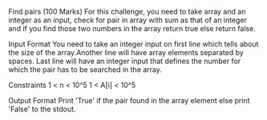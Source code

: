 
Find pairs (100 Marks)
For this challenge, you need to take array and an integer as an input, check for pair in array with sum as that of an integer and if you find those two numbers in the array return true else return false.

Input Format
You need to take an integer input on first line which tells about the size of the array.Another line will have array elements separated by spaces. Last line will have an integer input that defines the number for which the pair has to be searched in the array. 

Constraints
1 < n < 10^5
1 < A[i] < 10^5

Output Format
Print 'True' if the pair found in the array element else print 'False' to the stdout. 